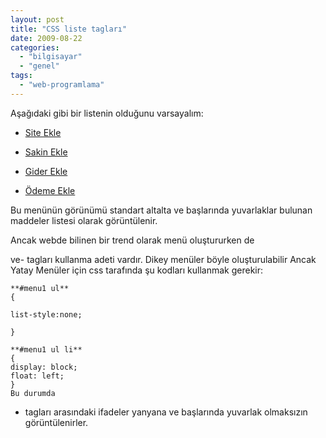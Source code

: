```yaml
---
layout: post
title: "CSS liste tagları"
date: 2009-08-22
categories: 
  - "bilgisayar"
  - "genel"
tags: 
  - "web-programlama"
---
```


Aşağıdaki gibi bir listenin olduğunu varsayalım:  
  

  

  
- [Site Ekle](http://fins_site.html)
  
- [Sakin Ekle](http://fins_sakin.php)
  
- [Gider Ekle](http://fins_sitegideri.php)
  
- [Ödeme Ekle](http://)
  

  

  
Bu menünün görünümü standart altalta ve başlarında yuvarlaklar bulunan maddeler listesi olarak görüntülenir.  
  
Ancak webde bilinen bir trend olarak menü oluştururken de

ve- tagları kullanma adeti vardır. Dikey menüler böyle oluşturulabilir Ancak Yatay Menüler için css tarafında şu kodları kullanmak gerekir:  
      
    **#menu1 ul**  
    {  
      
    list-style:none;  
      
    }  
      
    **#menu1 ul li**  
    {  
    display: block;  
    float: left;  
    }  
    Bu durumda
- tagları arasındaki ifadeler yanyana ve başlarında yuvarlak olmaksızın görüntülenirler.
